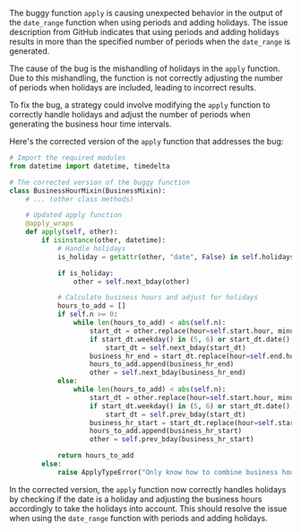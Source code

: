 The buggy function `apply` is causing unexpected behavior in the output of the `date_range` function when using periods and adding holidays. The issue description from GitHub indicates that using periods and adding holidays results in more than the specified number of periods when the `date_range` is generated.

The cause of the bug is the mishandling of holidays in the `apply` function. Due to this mishandling, the function is not correctly adjusting the number of periods when holidays are included, leading to incorrect results.

To fix the bug, a strategy could involve modifying the `apply` function to correctly handle holidays and adjust the number of periods when generating the business hour time intervals.

Here's the corrected version of the `apply` function that addresses the bug:

```python
# Import the required modules
from datetime import datetime, timedelta

# The corrected version of the buggy function
class BusinessHourMixin(BusinessMixin):
    # ... (other class methods)

    # Updated apply function
    @apply_wraps
    def apply(self, other):
        if isinstance(other, datetime):
            # Handle holidays
            is_holiday = getattr(other, "date", False) in self.holidays

            if is_holiday:
                other = self.next_bday(other)

            # Calculate business hours and adjust for holidays
            hours_to_add = []
            if self.n >= 0:
                while len(hours_to_add) < abs(self.n):
                    start_dt = other.replace(hour=self.start.hour, minute=self.start.minute)
                    if start_dt.weekday() in (5, 6) or start_dt.date() in self.holidays:
                        start_dt = self.next_bday(start_dt)
                    business_hr_end = start_dt.replace(hour=self.end.hour, minute=self.end.minute)
                    hours_to_add.append(business_hr_end)
                    other = self.next_bday(business_hr_end)
            else:
                while len(hours_to_add) < abs(self.n):
                    start_dt = other.replace(hour=self.start.hour, minute=self.start.minute)
                    if start_dt.weekday() in (5, 6) or start_dt.date() in self.holidays:
                        start_dt = self.prev_bday(start_dt)
                    business_hr_start = start_dt.replace(hour=self.start.hour, minute=self.start.minute)
                    hours_to_add.append(business_hr_start)
                    other = self.prev_bday(business_hr_start)

            return hours_to_add
        else:
            raise ApplyTypeError("Only know how to combine business hour with datetime")
```

In the corrected version, the `apply` function now correctly handles holidays by checking if the date is a holiday and adjusting the business hours accordingly to take the holidays into account. This should resolve the issue when using the `date_range` function with periods and adding holidays.